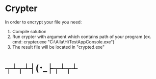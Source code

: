 # Crypter
In order to encrypt your file you need: 

1. Compile solution
2. Run crypter with argument which contains path of your program (ex. cmd: crypter.exe "C:\\Alla\\H\\TestAppConsole.exe")
3. The result file will be located in "crypted.exe"

# ┬┴┬┴┤(･_├┬┴┬┴
